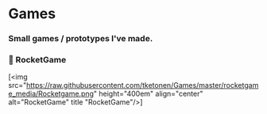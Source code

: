 # Games
### Small games / prototypes I've made.

### 🚀 RocketGame

[<img src="https://raw.githubusercontent.com/tketonen/Games/master/rocketgame_media/Rocketgame.png" height="400em" align="center"
alt="RocketGame" title "RocketGame"/>]

